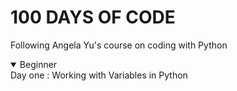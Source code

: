 # 100 DAYS OF CODE
Following Angela Yu's course on coding with Python

<details open>
  <summary>Beginner</summary>
  Day one : Working with Variables in Python
  
</details>

